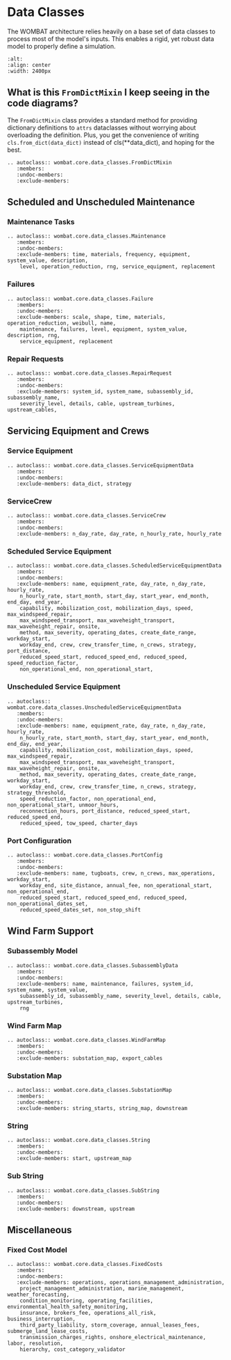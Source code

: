 # Data Classes

The WOMBAT architecture relies heavily on a base set of data classes to process most of
the model's inputs. This enables a rigid, yet robust data model to properly define a
simulation.

```{image} ../images/data_classes.svg
:alt:
:align: center
:width: 2400px
```

## What is this `FromDictMixin` I keep seeing in the code diagrams?

The `FromDictMixin` class provides a standard method for providing dictionary definitions
to `attrs` dataclasses without worrying about overloading the definition. Plus, you get
the convenience of writing `cls.from_dict(data_dict)` instead of cls(**data_dict), and
hoping for the best.

```{eval-rst}
.. autoclass:: wombat.core.data_classes.FromDictMixin
   :members:
   :undoc-members:
   :exclude-members:
```

## Scheduled and Unscheduled Maintenance

### Maintenance Tasks

```{eval-rst}
.. autoclass:: wombat.core.data_classes.Maintenance
   :members:
   :undoc-members:
   :exclude-members: time, materials, frequency, equipment, system_value, description,
    level, operation_reduction, rng, service_equipment, replacement
```

### Failures

```{eval-rst}
.. autoclass:: wombat.core.data_classes.Failure
   :members:
   :undoc-members:
   :exclude-members: scale, shape, time, materials, operation_reduction, weibull, name,
    maintenance, failures, level, equipment, system_value, description, rng,
    service_equipment, replacement
```

### Repair Requests

```{eval-rst}
.. autoclass:: wombat.core.data_classes.RepairRequest
   :members:
   :undoc-members:
   :exclude-members: system_id, system_name, subassembly_id, subassembly_name,
    severity_level, details, cable, upstream_turbines, upstream_cables,
```

## Servicing Equipment and Crews

### Service Equipment

```{eval-rst}
.. autoclass:: wombat.core.data_classes.ServiceEquipmentData
   :members:
   :undoc-members:
   :exclude-members: data_dict, strategy
```

### ServiceCrew

```{eval-rst}
.. autoclass:: wombat.core.data_classes.ServiceCrew
   :members:
   :undoc-members:
   :exclude-members: n_day_rate, day_rate, n_hourly_rate, hourly_rate
```

### Scheduled Service Equipment

```{eval-rst}
.. autoclass:: wombat.core.data_classes.ScheduledServiceEquipmentData
   :members:
   :undoc-members:
   :exclude-members: name, equipment_rate, day_rate, n_day_rate, hourly_rate,
    n_hourly_rate, start_month, start_day, start_year, end_month, end_day, end_year,
    capability, mobilization_cost, mobilization_days, speed, max_windspeed_repair,
    max_windspeed_transport, max_waveheight_transport, max_waveheight_repair, onsite,
    method, max_severity, operating_dates, create_date_range, workday_start,
    workday_end, crew, crew_transfer_time, n_crews, strategy, port_distance,
    reduced_speed_start, reduced_speed_end, reduced_speed, speed_reduction_factor,
    non_operational_end, non_operational_start,
```

### Unscheduled Service Equipment

```{eval-rst}
.. autoclass:: wombat.core.data_classes.UnscheduledServiceEquipmentData
   :members:
   :undoc-members:
   :exclude-members: name, equipment_rate, day_rate, n_day_rate, hourly_rate,
    n_hourly_rate, start_month, start_day, start_year, end_month, end_day, end_year,
    capability, mobilization_cost, mobilization_days, speed, max_windspeed_repair,
    max_windspeed_transport, max_waveheight_transport, max_waveheight_repair, onsite,
    method, max_severity, operating_dates, create_date_range, workday_start,
    workday_end, crew, crew_transfer_time, n_crews, strategy, strategy_threshold,
    speed_reduction_factor, non_operational_end, non_operational_start, unmoor_hours,
    reconnection_hours, port_distance, reduced_speed_start, reduced_speed_end,
    reduced_speed, tow_speed, charter_days
```

### Port Configuration

```{eval-rst}
.. autoclass:: wombat.core.data_classes.PortConfig
   :members:
   :undoc-members:
   :exclude-members: name, tugboats, crew, n_crews, max_operations, workday_start,
    workday_end, site_distance, annual_fee, non_operational_start, non_operational_end,
    reduced_speed_start, reduced_speed_end, reduced_speed, non_operational_dates_set,
    reduced_speed_dates_set, non_stop_shift
```

## Wind Farm Support

### Subassembly Model

```{eval-rst}
.. autoclass:: wombat.core.data_classes.SubassemblyData
   :members:
   :undoc-members:
   :exclude-members: name, maintenance, failures, system_id, system_name, system_value,
    subassembly_id, subassembly_name, severity_level, details, cable, upstream_turbines,
    rng
```

### Wind Farm Map

```{eval-rst}
.. autoclass:: wombat.core.data_classes.WindFarmMap
   :members:
   :undoc-members:
   :exclude-members: substation_map, export_cables
```

### Substation Map

```{eval-rst}
.. autoclass:: wombat.core.data_classes.SubstationMap
   :members:
   :undoc-members:
   :exclude-members: string_starts, string_map, downstream
```

### String

```{eval-rst}
.. autoclass:: wombat.core.data_classes.String
   :members:
   :undoc-members:
   :exclude-members: start, upstream_map
```

### Sub String

```{eval-rst}
.. autoclass:: wombat.core.data_classes.SubString
   :members:
   :undoc-members:
   :exclude-members: downstream, upstream
```

## Miscellaneous

### Fixed Cost Model

```{eval-rst}
.. autoclass:: wombat.core.data_classes.FixedCosts
   :members:
   :undoc-members:
   :exclude-members: operations, operations_management_administration,
    project_management_administration, marine_management, weather_forecasting,
    condition_monitoring, operating_facilities, environmental_health_safety_monitoring,
    insurance, brokers_fee, operations_all_risk, business_interruption,
    third_party_liability, storm_coverage, annual_leases_fees, submerge_land_lease_costs,
    transmission_charges_rights, onshore_electrical_maintenance, labor, resolution,
    hierarchy, cost_category_validator
```
